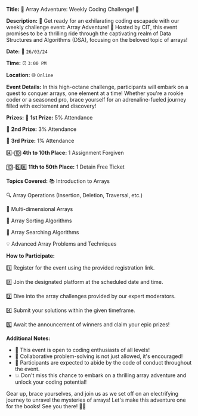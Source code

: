 **Title:** 🚀 Array Adventure: Weekly Coding Challenge! 🌟

**Description:**
🎉 Get ready for an exhilarating coding escapade with our weekly challenge event: Array Adventure! 🎉 Hosted by CIT, this event promises to be a thrilling ride through the captivating realm of Data Structures and Algorithms (DSA), focusing on the beloved topic of arrays!

**Date:** 📅 `26/03/24`

**Time:** ⏰ `3:00 PM`

**Location:** 🌐 `Online`

**Event Details:**
In this high-octane challenge, participants will embark on a quest to conquer arrays, one element at a time! Whether you're a rookie coder or a seasoned pro, brace yourself for an adrenaline-fueled journey filled with excitement and discovery!

**Prizes:**
🥇 **1st Prize:** 5% Attendance 

🥈 **2nd Prize:** 3% Attendance 

🥉 **3rd Prize:** 1% Attendance 

4️⃣-🔟 **4th to 10th Place:** 1 Assignment Forgiven 

🔟-5️⃣0️⃣ **11th to 50th Place:** 1 Detain Free Ticket

**Topics Covered:**
📚 Introduction to Arrays

🔍 Array Operations (Insertion, Deletion, Traversal, etc.)

🔄 Multi-dimensional Arrays

🔀 Array Sorting Algorithms

🔎 Array Searching Algorithms

💡 Advanced Array Problems and Techniques


**How to Participate:**

1️⃣ Register for the event using the provided registration link.

2️⃣ Join the designated platform at the scheduled date and time.

3️⃣ Dive into the array challenges provided by our expert moderators.

4️⃣ Submit your solutions within the given timeframe.

5️⃣ Await the announcement of winners and claim your epic prizes!

**Additional Notes:**
- 🌟 This event is open to coding enthusiasts of all levels!
- 👫 Collaborative problem-solving is not just allowed, it's encouraged!
- 🤝 Participants are expected to abide by the code of conduct throughout the event.
- 💥 Don't miss this chance to embark on a thrilling array adventure and unlock your coding potential!

Gear up, brace yourselves, and join us as we set off on an electrifying journey to unravel the mysteries of arrays! Let's make this adventure one for the books! See you there! 🚀🌟